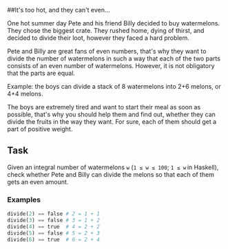 ##It's too hot, and they can't even…

One hot summer day Pete and his friend Billy decided to buy watermelons. They chose the biggest crate. They rushed home, 
dying of thirst, and decided to divide their loot, however they faced a hard problem.

Pete and Billy are great fans of even numbers, that's why they want to divide the number of watermelons in such a way 
that each of the two parts consists of an even number of watermelons. However, it is not obligatory that the parts are equal.

Example: the boys can divide a stack of 8 watermelons into 2+6 melons, or 4+4 melons.

The boys are extremely tired and want to start their meal as soon as possible, that's why you should help them and find 
out, whether they can divide the fruits in the way they want. For sure, each of them should get a part of positive weight.

## Task

Given an integral number of watermelons `w` (`1 ≤ w ≤ 100`; `1 ≤ w` in Haskell), check whether Pete and Billy can divide the 
melons so that each of them gets an even amount.

### Examples

```python
divide(2) == false # 2 = 1 + 1
divide(3) == false # 3 = 1 + 2
divide(4) == true  # 4 = 2 + 2
divide(5) == false # 5 = 2 + 3
divide(6) == true  # 6 = 2 + 4
```